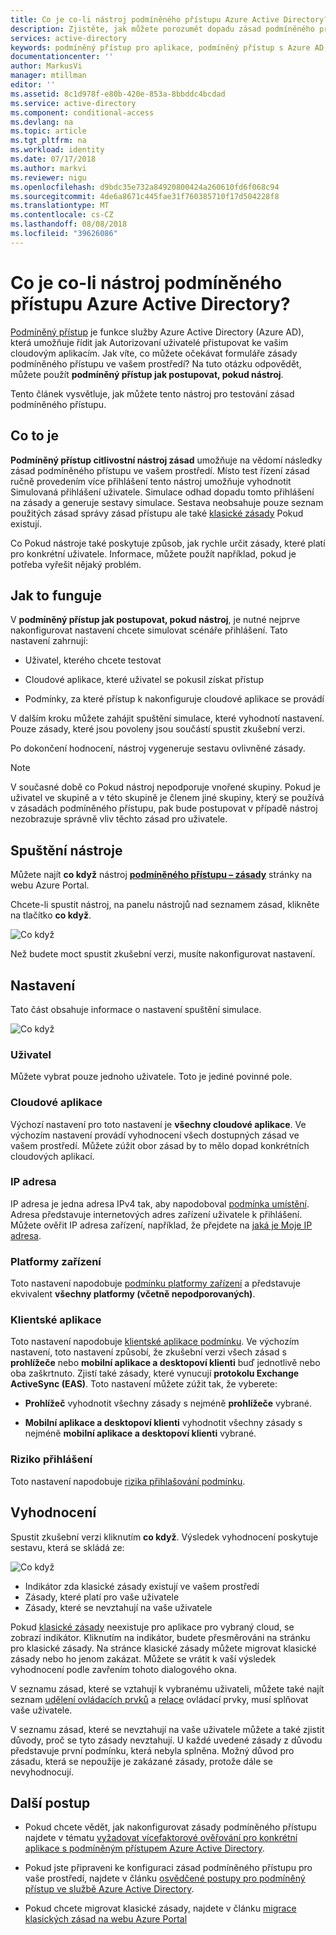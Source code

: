 ```yaml
---
title: Co je co-li nástroj podmíněného přístupu Azure Active Directory?
description: Zjistěte, jak můžete porozumět dopadu zásad podmíněného přístupu ve vašem prostředí.
services: active-directory
keywords: podmíněný přístup pro aplikace, podmíněný přístup s Azure AD, zabezpečený přístup k prostředkům společnosti, zásady podmíněného přístupu
documentationcenter: ''
author: MarkusVi
manager: mtillman
editor: ''
ms.assetid: 8c1d978f-e80b-420e-853a-8bbddc4bcdad
ms.service: active-directory
ms.component: conditional-access
ms.devlang: na
ms.topic: article
ms.tgt_pltfrm: na
ms.workload: identity
ms.date: 07/17/2018
ms.author: markvi
ms.reviewer: nigu
ms.openlocfilehash: d9bdc35e732a84920800424a260610fd6f068c94
ms.sourcegitcommit: 4de6a8671c445fae31f760385710f17d504228f8
ms.translationtype: MT
ms.contentlocale: cs-CZ
ms.lasthandoff: 08/08/2018
ms.locfileid: "39626086"
---
```

# <a name="what-is-the-what-if-tool-in-azure-active-directory-conditional-access"></a>Co je co-li nástroj podmíněného přístupu Azure Active Directory?

[Podmíněný přístup](../active-directory-conditional-access-azure-portal.md) je funkce služby Azure Active Directory (Azure AD), která umožňuje řídit jak Autorizovaní uživatelé přistupovat ke vašim cloudovým aplikacím. Jak víte, co můžete očekávat formuláře zásady podmíněného přístupu ve vašem prostředí? Na tuto otázku odpovědět, můžete použít **podmíněný přístup jak postupovat, pokud nástroj**.

Tento článek vysvětluje, jak můžete tento nástroj pro testování zásad podmíněného přístupu.

## <a name="what-it-is"></a>Co to je

**Podmíněný přístup citlivostní nástroj zásad** umožňuje na vědomí následky zásad podmíněného přístupu ve vašem prostředí. Místo test řízení zásad ručně provedením více přihlášení tento nástroj umožňuje vyhodnotit Simulovaná přihlášení uživatele. Simulace odhad dopadu tomto přihlášení na zásady a generuje sestavy simulace. Sestava neobsahuje pouze seznam použitých zásad správy zásad přístupu ale také [klasické zásady](policy-migration.md#classic-policies) Pokud existují.    

Co Pokud nástroje také poskytuje způsob, jak rychle určit zásady, které platí pro konkrétní uživatele. Informace, můžete použít například, pokud je potřeba vyřešit nějaký problém.  

## <a name="how-it-works"></a>Jak to funguje

V **podmíněný přístup jak postupovat, pokud nástroj**, je nutné nejprve nakonfigurovat nastavení chcete simulovat scénáře přihlášení. Tato nastavení zahrnují:

- Uživatel, kterého chcete testovat 

- Cloudové aplikace, které uživatel se pokusil získat přístup

- Podmínky, za které přístup k nakonfiguruje cloudové aplikace se provádí
     
V dalším kroku můžete zahájit spuštění simulace, které vyhodnotí nastavení. Pouze zásady, které jsou povoleny jsou součástí spustit zkušební verzi.


Po dokončení hodnocení, nástroj vygeneruje sestavu ovlivněné zásady.


> [!NOTE]
> V současné době co Pokud nástroj nepodporuje vnořené skupiny. Pokud je uživatel ve skupině a v této skupině je členem jiné skupiny, který se používá v zásadách podmíněného přístupu, pak bude postupovat v případě nástroj nezobrazuje správně vliv těchto zásad pro uživatele. 


## <a name="running-the-tool"></a>Spuštění nástroje

Můžete najít **co když** nástroj **[podmíněného přístupu – zásady](https://portal.azure.com/#blade/Microsoft_AAD_IAM/ConditionalAccessBlade/Policies)** stránky na webu Azure Portal.

Chcete-li spustit nástroj, na panelu nástrojů nad seznamem zásad, klikněte na tlačítko **co když**.

![Co když](./media/what-if-tool/01.png)

Než budete moct spustit zkušební verzi, musíte nakonfigurovat nastavení.

## <a name="settings"></a>Nastavení

Tato část obsahuje informace o nastavení spuštění simulace.

![Co když](./media/what-if-tool/02.png)


### <a name="user"></a>Uživatel

Můžete vybrat pouze jednoho uživatele. Toto je jediné povinné pole.

### <a name="cloud-apps"></a>Cloudové aplikace

Výchozí nastavení pro toto nastavení je **všechny cloudové aplikace**. Ve výchozím nastavení provádí vyhodnocení všech dostupných zásad ve vašem prostředí. Můžete zúžit obor zásad by to mělo dopad konkrétních cloudových aplikací.


### <a name="ip-address"></a>IP adresa

IP adresa je jedna adresa IPv4 tak, aby napodoboval [podmínka umístění](location-condition.md). Adresa představuje internetových adres zařízení uživatele k přihlášení. Můžete ověřit IP adresa zařízení, například, že přejdete na [jaká je Moje IP adresa](https://whatismyipaddress.com).    

### <a name="device-platforms"></a>Platformy zařízení

Toto nastavení napodobuje [podmínku platformy zařízení](conditions.md#device-platforms) a představuje ekvivalent **všechny platformy (včetně nepodporovaných)**. 
### <a name="client-apps"></a>Klientské aplikace

Toto nastavení napodobuje [klientské aplikace podmínku](conditions.md#client-apps).
Ve výchozím nastavení, toto nastavení způsobí, že zkušební verzi všech zásad s **prohlížeče** nebo **mobilní aplikace a desktopoví klienti** buď jednotlivě nebo oba zaškrtnuto. Zjistí také zásady, které vynucují **protokolu Exchange ActiveSync (EAS)**. Toto nastavení můžete zúžit tak, že vyberete:

- **Prohlížeč** vyhodnotit všechny zásady s nejméně **prohlížeče** vybrané. 

- **Mobilní aplikace a desktopoví klienti** vyhodnotit všechny zásady s nejméně **mobilní aplikace a desktopoví klienti** vybrané. 


### <a name="sign-in-risk"></a>Riziko přihlášení

Toto nastavení napodobuje [rizika přihlašování podmínku](conditions.md#sign-in-risk).   


## <a name="evaluation"></a>Vyhodnocení 

Spustit zkušební verzi kliknutím **co když**. Výsledek vyhodnocení poskytuje sestavu, která se skládá ze: 

![Co když](./media/what-if-tool/03.png)

- Indikátor zda klasické zásady existují ve vašem prostředí
- Zásady, které platí pro vaše uživatele
- Zásady, které se nevztahují na vaše uživatele


Pokud [klasické zásady](policy-migration.md#classic-policies) neexistuje pro aplikace pro vybraný cloud, se zobrazí indikátor. Kliknutím na indikátor, budete přesměrováni na stránku pro klasické zásady. Na stránce klasické zásady můžete migrovat klasické zásady nebo ho jenom zakázat. Můžete se vrátit k vaší výsledek vyhodnocení podle zavřením tohoto dialogového okna.

V seznamu zásad, které se vztahují k vybranému uživateli, můžete také najít seznam [udělení ovládacích prvků](controls.md#grant-controls) a [relace](controls.md#session-controls) ovládací prvky, musí splňovat vaše uživatele.

V seznamu zásad, které se nevztahují na vaše uživatele můžete a také zjistit důvody, proč se tyto zásady nevztahují. U každé uvedené zásady z důvodu představuje první podmínku, která nebyla splněna. Možný důvod pro zásadu, která se nepoužije je zakázané zásady, protože dále se nevyhodnocují.   



## <a name="next-steps"></a>Další postup

- Pokud chcete vědět, jak nakonfigurovat zásady podmíněného přístupu najdete v tématu [vyžadovat vícefaktorové ověřování pro konkrétní aplikace s podmíněným přístupem Azure Active Directory](app-based-mfa.md).

- Pokud jste připraveni ke konfiguraci zásad podmíněného přístupu pro vaše prostředí, najdete v článku [osvědčené postupy pro podmíněný přístup ve službě Azure Active Directory](best-practices.md). 

- Pokud chcete migrovat klasické zásady, najdete v článku [migrace klasických zásad na webu Azure Portal](policy-migration.md)  
